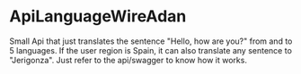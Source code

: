 # ApiLanguageWireAdan
Small Api that just translates the sentence "Hello, how are you?" from and to 5 languages. If the user region is Spain, it can also translate any sentence to "Jerigonza". 
Just refer to the api/swagger to know how it works.
